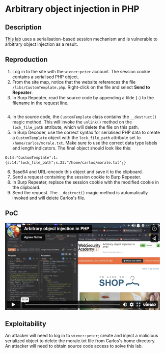 # Arbitrary object injection in PHP

## Description

[This lab](https://portswigger.net/web-security/deserialization/exploiting/lab-deserialization-arbitrary-object-injection-in-php) uses a serialisation-based session mechanism and is vulnerable to arbitrary object injection as a result. 

## Reproduction

1. Log in to the site with the `wiener:peter` account. The session cookie contains a serialised PHP object.
2. From the site map, notice that the website references the file `/libs/CustomTemplate.php`. Right-click on the file and select **Send to Repeater**.
3. In Burp Repeater, read the source code by appending a tilde (`~`) to the filename in the request line.

```text

```

4. In the source code, the `CustomTemplate` class contains the `__destruct()` magic method. This will invoke the `unlink()` method on the `lock_file_path` attribute, which will delete the file on this path.
5. In Burp Decoder, use the correct syntax for serialised PHP data to create a `CustomTemplate` object with the `lock_file_path` attribute set to `/home/carlos/morale.txt`. Make sure to use the correct data type labels and length indicators. The final object should look like this:

```text
O:14:"CustomTemplate":1:{s:14:"lock_file_path";s:23:"/home/carlos/morale.txt";}
```
    
6. Base64 and URL-encode this object and save it to the clipboard.
7. Send a request containing the session cookie to Burp Repeater.
8. In Burp Repeater, replace the session cookie with the modified cookie in the clipboard.
9. Send the request. The `__destruct()` magic method is automatically invoked and will delete Carlos's file.

## PoC

[![Screencast PoC Arbitrary object injection in PHP](../../_static/images/vids/arbitrary-object-injection.png)](https://vimeo.com/799116736)

## Exploitability

An attacker will need to log in to `wiener:peter`; create and inject a malicious serialized object to delete the morale.txt file from Carlos's home directory. An attacker will need to obtain source code access to solve this lab. 
